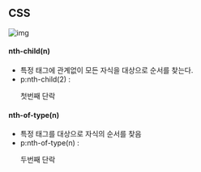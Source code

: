 ## CSS

![img](https://lh4.googleusercontent.com/H7SR4UTJOq_Pgu-m2yF9FZMlptD14KxzWiDZKDo_67Fs3igzGbNLJ0v7LtmEGiEmDELfD54IP5A44gdjRpiDB8Yi4R7VW62FhLbqilZ01wP_nxgMxwk9HA-v5FLV8LHDZqJOOt4i)



#### nth-child(n)

- 특정 태그에 관계없이 모든 자식을 대상으로 순서를 찾는다.
- p:nth-child(2) : <p> 첫번째 단락 </p>

#### nth-of-type(n)

- 특정 태그를 대상으로 자식의 순서를 찾음
- p:nth-of-type(n) : <p> 두번째 단락</p>